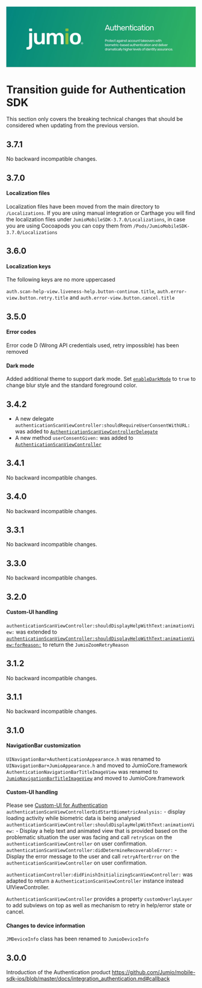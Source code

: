 ![Fastfill & Netverify](images/authentication.jpg)

# Transition guide for Authentication SDK

This section only covers the breaking technical changes that should be considered when updating from the previous version.

## 3.7.1
No backward incompatible changes.

## 3.7.0

#### Localization files
Localization files have been moved from the main directory to `/Localizations`. If you are using manual integration or Carthage you will find the localization files under `JumioMobileSDK-3.7.0/Localizations`, in case you are using Cocoapods you can copy them from `/Pods/JumioMobileSDK-3.7.0/Localizations`

## 3.6.0

#### Localization keys 
The following keys are no more uppercased 

 `auth.scan-help-view.liveness-help.button-continue.title`, 
 `auth.error-view.button.retry.title` and 
 `auth.error-view.button.cancel.title` 
 
## 3.5.0

#### Error codes
Error code D (Wrong API credentials used, retry impossible) has been removed

#### Dark mode
Added additional theme to support dark mode. Set [`enableDarkMode`](https://jumio.github.io/mobile-sdk-ios/NetverifyFace/Classes/JumioBaseView.html#/c:objc(cs)JumioBaseView(py)enableDarkMode) to `true` to change blur style and the standard foreground color. 

## 3.4.2
* A new delegate `authenticationScanViewController:shouldRequireUserConsentWithURL:` was added to [`AuthenticationScanViewControllerDelegate`](https://jumio.github.io/mobile-sdk-ios/NetverifyFace/Protocols/AuthenticationScanViewControllerDelegate.html)
* A new method `userConsentGiven:` was added to [`AuthenticationScanViewController`](https://jumio.github.io/mobile-sdk-ios/NetverifyFace/Classes/AuthenticationScanViewController.html)

## 3.4.1
No backward incompatible changes.

## 3.4.0
No backward incompatible changes.

## 3.3.1
No backward incompatible changes.

## 3.3.0
No backward incompatible changes.

## 3.2.0

#### Custom-UI handling
`authenticationScanViewController:shouldDisplayHelpWithText:animationView:` was extended to [`authenticationScanViewController:shouldDisplayHelpWithText:animationView:forReason:`](https://jumio.github.io/mobile-sdk-ios/NetverifyFace/Protocols/AuthenticationScanViewControllerDelegate.html#/c:objc(pl)AuthenticationScanViewControllerDelegate(im)authenticationScanViewController:shouldDisplayHelpWithText:animationView:forReason:) to return the `JumioZoomRetryReason`

## 3.1.2
No backward incompatible changes.

## 3.1.1
No backward incompatible changes.

## 3.1.0

#### NavigationBar customization
`UINavigationBar+AuthenticationAppearance.h` was renamed to `UINavigationBar+JumioAppearance.h` and moved to JumioCore.framework</br>
`AuthenticationNavigationBarTitleImageView` was renamed to [`JumioNavigationBarTitleImageView`](https://jumio.github.io/mobile-sdk-ios/NetverifyFace/Classes/JumioNavigationBarTitleImageView.html) and moved to JumioCore.framework

#### Custom-UI handling
Please see [Custom-UI for Authentication](https://github.com/Jumio/mobile-sdk-ios/blob/master/docs/integration_authentication.md#custom-ui) 
`authenticationScanViewControllerDidStartBiometricAnalysis:` - display loading activity while biometric data is being analysed
`authenticationScanViewController:shouldDisplayHelpWithText:animationView:` - Display a help text and animated view that is provided based on the problematic situation the user was facing and call `retryScan` on the `authenticationScanViewController` on user confirmation.
`authenticationScanViewController:didDetermineRecoverableError:` - Display the error message to the user and call `retryAfterError` on the `authenticationScanViewController` on user confirmation.

`authenticationController:didFinishInitializingScanViewController:` was adapted to return a `AuthenticationScanViewController` instance instead UIViewController.

`AuthenticationScanViewController` provides a property `customOverlayLayer` to add subviews on top as well as mechanism to retry in help/error state or cancel.

#### Changes to device information
`JMDeviceInfo` class has been renamed to `JumioDeviceInfo`

## 3.0.0
Introduction of the Authentication product
https://github.com/Jumio/mobile-sdk-ios/blob/master/docs/integration_authentication.md#callback
